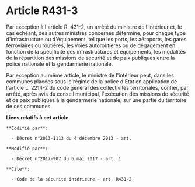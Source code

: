 # Article R431-3

Par exception à l'article R. 431-2, un arrêté du ministre de l'intérieur et, le cas échéant, des autres ministres concernés
détermine, pour chaque type d'infrastructure ou d'équipement, tel que les ports, les aéroports, les gares ferroviaires ou
routières, les voies autoroutières ou de dégagement en fonction de la spécificité des infrastructures et équipements, les
modalités de la répartition des missions de sécurité et de paix publiques entre la police nationale et la gendarmerie
nationale.

Par exception au même article, le ministre de l'intérieur peut, dans les communes placées sous le régime de la police d'Etat
en application de l'article L. 2214-2 du code général des collectivités territoriales, confier, par arrêté, après avis du
conseil municipal, l'exécution des missions de sécurité et de paix publiques à la gendarmerie nationale, sur une partie du
territoire de ces communes.

**Liens relatifs à cet article**

	**Codifié par**:

	  - Décret n°2013-1113 du 4 décembre 2013 - art.

	**Modifié par**:

	  - Décret n°2017-907 du 6 mai 2017 - art. 1

	**Cite**:

	  - Code de la sécurité intérieure - art. R431-2
